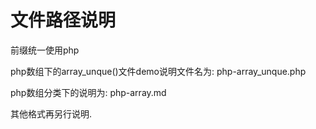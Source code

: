 文件路径说明
===========

前缀统一使用php

php数组下的array_unque()文件demo说明文件名为:
php-array_unque.php

php数组分类下的说明为:
php-array.md

其他格式再另行说明.


